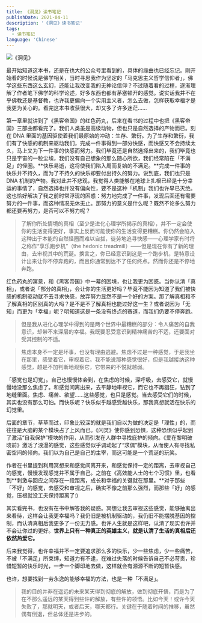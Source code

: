 ```yaml
---
title: 《洞见》读书笔记
publishDate: 2021-04-11
description: '《洞见》读书笔记'
tags:
  - 读书笔记
language: 'Chinese'
---
```


![《洞见》](https://i.loli.net/2021/04/11/y1A3gsruFjwB5PT.jpg)

最开始知道这本书，还是在也大的公众号里看到的，具体的缘由也已经忘记。刚开始看的时候说是佛学相关，当时寻思我作为坚定的「马克思主义哲学信仰者」，佛学这些东西这么玄幻，还能让我改变我的无神论信仰？不过随着看的过程，逐渐理解了作者笔下佛学的科学论述，好多东西也都有茅塞顿开的感觉。说实话我并不在乎佛教还是基督教，也许我更偏向一个实用主义者，怎么去做，怎样获取幸福才是我更为关心的。看完这本书收获很大，却又多了许多迷茫……

第一章里就讲到了《黑客帝国》的红色药丸，后来在看书的过程中也把《黑客帝国》三部曲都看完了。我们人类虽是高级动物，但也只是自然选择的产物而已。刻在 DNA 里面的基因驱使着我们最原始的冲动：生存、繁衍。为了生存和繁衍，我们有了快感的机制来驱动我们，完成一件事得到一部分快感，而快感又不会持续太久，马上又为下一件事的快感而努力。我们毕竟还是自然选择出来的，我们毕竟也只是宇宙的一粒尘埃，我们没有自己想象的那么随心所欲，我们经常陷在「不满足」的怪圈。**快乐易逝，这将使我们陷入周而复始的不满足。**完成一件事的快乐并不持久，而为了不持久的快乐却要付出持久的努力。说到底，我们也只是 DNA 机制的产物。我对此并不悲观，我觉得人类能够在地球上扎根已经是十分幸运的事情了，自然选择也并没有偏向性，要不是这种「机制」我们也许早已灭绝。这也恰好解决了我之前时常浮现的困惑：努力地完成了一件事，发现后面还有需要努力的一件事，而这种情况无休无止。那努力的意义是什么呢？既然不论多么努力都还要再努力，是否可以不努力呢？

> 了解你所处情境的真相（至少是进化心理学所揭示的真相），并不一定会使你的生活变得更好，事实上反而可能使你的生活变得更糟糕。你仍然会陷入这种出于本能的自然怪圈而难以自拔，徒劳地追寻快感——心理学家有时将之称作“享乐跑步机”（the hedonic treadmill）——但是现在你有了新的理由，去审视其中的荒诞。换言之，你已经意识到这是一个跑步机，是特意设计出来让你不停奔跑的，而且你通常到达不了任何终点。然而你还是不停地奔跑。

红色药丸的寓意，和《黑客帝国》中一幕的困境，也让我更为困惑。当你认清「真相」，或者说「部分的真相」，会让你的生活更好吗？毕竟不能因为知道了我们被快感的机制驱动就不去寻求快感，放弃努力显然不是一个好的方案。那了解真相和不了解真相的区别真的大吗？是不是不了解真相也能过好这一生？或者说因为「无知」而更为「幸福」呢？明知道这是一条没有终点的赛道，而我们仍要不停奔跑。

> 但是我从进化心理学中得到的是两个世界中最糟糕的部分：令人痛苦的自我意识，却带不来深层的幸福。我既要忍受意识到精神痛苦的不适，还要面对受其控制的不适。

> 焦虑本身不一定是坏事，也没有理由逃避。焦虑不过是一种感觉，于是我坐在那里，感受着它，审视着它。我不能说那种感觉很好，但是我越接纳这种感觉，越是不加判断地观察它，它带来的不悦就越弱。

「感觉也是幻觉」。自己也慢慢体会到，在焦虑的时候，深呼吸，去感受它，就慢慢地没那么焦虑了。和感觉间离出来，去平静地审视它，而它也不再猖狂，钻到了地缝里面。焦虑、痛苦、欲望……这些感觉，也只是感觉。当去感受它们的时候，其实也没有那么可怕。而快乐呢？快乐似乎越感受越快乐，那我真想就活在快乐的幻觉里。

后面的章节，草草而过，印象比较深的就是我们自以为做的决定是「理性」的，而往往是大脑的某个模块占了上风而已。《闪灵》使你感到恐惧，这种恐惧似乎起到了激活“自我保护”模块的作用，从而引发在人群中寻找庇护的倾向。《爱在黎明破晓前》激活了浪漫的感觉，这些感觉似乎调动起了“求偶”模块，从而使人有寻找私密空间的倾向。我们以为自己是自己的主宰，而这可能是一个荒诞的玩笑。

作者在书里提到利用冥想来和感觉间离开来，和感觉保持一定的距离，去审视自己的感觉，慢慢发现感觉并不属于自己。之前在《高效能人士的七个习惯》里，也看到**刺激与回应之间存在一段距离，成长和幸福的关键就在那里。**对于那些「不好」的感觉，去感受和审视之后，确实不像之前那么强烈，而那些「好」的感觉，压根就没工夫保持距离了:)

其实看完书，也没有在书中解答我的疑惑。冥想让我去审视这些感觉，能够抽离出来看待，这样会让我更幸福吗？我仍旧是被机制驱动的，我仍旧不能摆脱基因的控制，而认清真相后我更多了一份无力感。也许人生就是这样吧，认清了现实也许并不会让你过的更好。**世界上只有一种真正的英雄主义，就是认清了生活的真相后还依然热爱它。**

后来我觉得，也许幸福并不一定要追求那么多的快乐，少一些焦虑，少一些痛苦，不被「不满足」所束缚，知道力有不逮，在难过失落的时候告诉自己不必苛责，珍惜短暂的快乐时光，一步一个脚印地去做，这样就会有源源不断的短暂快感。

也许，想要找到一劳永逸的能够幸福的方法，也是一种「不满足」。

> 我的目的并非在遥远的未来某天得到彻底的解放，做到彻底开悟，而是为了在不那么遥远的某天得到些许的解放，有些许的领悟。比如今天！或许今天失败了，那就明天，或者后天，哪天都行。关键在于随着时间的推移，虽然偶有倒退，但总体还是进步的。

